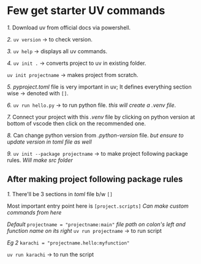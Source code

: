 # Few get starter UV commands

*1.* Download uv from official docs via powershell.

*2.* ```uv version``` -> to check version.

*3.*  ```uv help```  -> displays all uv commands.

*4.* ```uv init .``` -> converts project to uv in existing folder.
 
```uv init projectname``` -> makes project from scratch.

*5.* *pyproject.toml* file is very important in uv;
It defines everything section wise -> denoted with ```[]```.

*6.* ```uv run hello.py``` -> to run python file.
_this will create a *.venv* file_.

*7.* Connect your project with this *.venv* file  by clicking on python version at bottom of vscode then click on the recommended one.

*8.* Can change python version from *.python-version* file.
_but ensure to update version in *toml* file as well_

*9.* ```uv init --package projectname``` -> to make project following package rules.
_Will make src folder_



## After making project following package rules

*1.* There'll be 3 sections in *toml* file b/w ```[]``` 

Most important entry point here is ```[project.scripts]``` 
_Can make *custom commands*  from here_

*Default*
 ```projectname = "projectname:main"``` 
_file *path* on colon's left and *function name* on its right_
 ```uv run projectname``` -> to run script 

*Eg 2*
 ```karachi = "projectname.hello:myfunction"``` 

 ```uv run karachi``` -> to run the script
